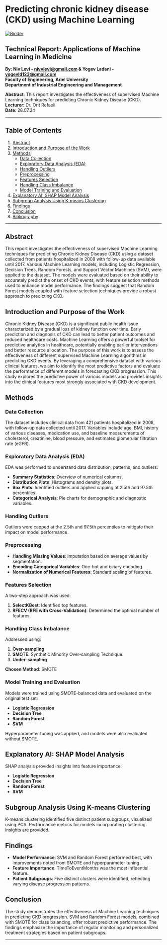 # Predicting chronic kidney disease (CKD) using Machine Learning
[![Binder](https://mybinder.org/badge_logo.svg)](https://mybinder.org/v2/gh/nivlevi1/Predicting-chronic-kidney-disease-CKD-using-machine-learning/HEAD)

## Technical Report: Applications of Machine Learning in Medicine
**By: Niv Levi - nivvlevi@gmail.com & Yogev Ladani - yogevld123@gmail.com**  
**Faculty of Engineering, Ariel University**  
**Department of Industrial Engineering and Management**

**Abstract**: This report investigates the effectiveness of supervised Machine Learning techniques for predicting Chronic Kidney Disease (CKD).  
**Lecturer**: Dr. Orit Refaeli  
**Date**: 28.07.24

---

## Table of Contents

1. [Abstract](#abstract)
2. [Introduction and Purpose of the Work](#introduction-and-purpose-of-the-work)
3. [Methods](#methods)
   - [Data Collection](#data-collection)
   - [Exploratory Data Analysis (EDA)](#exploratory-data-analysis-eda)
   - [Handling Outliers](#handling-outliers)
   - [Preprocessing](#preprocessing)
   - [Features Selection](#features-selection)
   - [Handling Class Imbalance](#handling-class-imbalance)
   - [Model Training and Evaluation](#model-training-and-evaluation)
4. [Explanatory AI: SHAP Model Analysis](#explanatory-ai-shap-model-analysis)
5. [Subgroup Analysis Using K-means Clustering](#subgroup-analysis-using-k-means-clustering)
6. [Findings](#findings)
7. [Conclusion](#conclusion)
8. [Bibliography](#bibliography)

---

## Abstract

This report investigates the effectiveness of supervised Machine Learning techniques for predicting Chronic Kidney Disease (CKD) using a dataset collected from patients hospitalized in 2008 with follow-up data available until 2017. Various Machine Learning models, including Logistic Regression, Decision Trees, Random Forests, and Support Vector Machines (SVM), were applied to the dataset. The models were evaluated based on their ability to accurately predict the onset of CKD events, with feature selection methods used to enhance model performance. The findings suggest that Random Forest models coupled with feature selection techniques provide a robust approach to predicting CKD.

## Introduction and Purpose of the Work

Chronic Kidney Disease (CKD) is a significant public health issue characterized by a gradual loss of kidney function over time. Early prediction and diagnosis of CKD can lead to better patient outcomes and reduced healthcare costs. Machine Learning offers a powerful toolset for predictive analytics in healthcare, potentially enabling earlier interventions and better resource allocation. The purpose of this work is to assess the effectiveness of different supervised Machine Learning algorithms in predicting CKD events. By leveraging a comprehensive dataset with various clinical features, we aim to identify the most predictive factors and evaluate the performance of different models in forecasting CKD progression. This study explores the predictive power of various models and provides insights into the clinical features most strongly associated with CKD development. 

## Methods

### Data Collection

The dataset includes clinical data from 421 patients hospitalized in 2008, with follow-up data collected until 2017. Variables include age, BMI, history of various diseases, medication use, and baseline measurements of cholesterol, creatinine, blood pressure, and estimated glomerular filtration rate (eGFR).

### Exploratory Data Analysis (EDA)

EDA was performed to understand data distribution, patterns, and outliers:
- **Summary Statistics**: Overview of numerical columns.
- **Distribution Plots**: Histograms and density plots.
- **Box Plots**: Identified outliers and applied capping at 2.5th and 97.5th percentiles.
- **Categorical Analysis**: Pie charts for demographic and diagnostic variables.

### Handling Outliers

Outliers were capped at the 2.5th and 97.5th percentiles to mitigate their impact on model performance.

### Preprocessing

- **Handling Missing Values**: Imputation based on average values by segmentation.
- **Encoding Categorical Variables**: One-hot and binary encoding.
- **Normalization of Numerical Features**: Standard scaling of features.

### Features Selection

A two-step approach was used:
1. **SelectKBest**: Identified top features.
2. **RFECV (RFE with Cross-Validation)**: Determined the optimal number of features.

### Handling Class Imbalance

Addressed using:
1. **Over-sampling**
2. **SMOTE**: Synthetic Minority Over-sampling Technique.
3. **Under-sampling**

**Chosen Method**: SMOTE

### Model Training and Evaluation

Models were trained using SMOTE-balanced data and evaluated on the original test set:
- **Logistic Regression**
- **Decision Tree**
- **Random Forest**
- **SVM**

Hyperparameter tuning was applied, and models were also evaluated without SMOTE.

## Explanatory AI: SHAP Model Analysis

SHAP analysis provided insights into feature importance:
- **Logistic Regression**
- **Decision Tree**
- **Random Forest**
- **SVM**

## Subgroup Analysis Using K-means Clustering

K-means clustering identified five distinct patient subgroups, visualized using PCA. Performance metrics for models incorporating clustering insights are provided.

## Findings

- **Model Performance**: SVM and Random Forest performed best, with improvements noted from SMOTE and hyperparameter tuning.
- **Feature Importance**: TimeToEventMonths was the most influential feature.
- **Patient Subgroups**: Five distinct clusters were identified, reflecting varying disease progression patterns.

## Conclusion

The study demonstrates the effectiveness of Machine Learning techniques in predicting CKD progression. SVM and Random Forest models, combined with SMOTE for class balancing, offer robust predictive performance. The findings emphasize the importance of regular monitoring and personalized treatment strategies based on patient subgroups.

---


